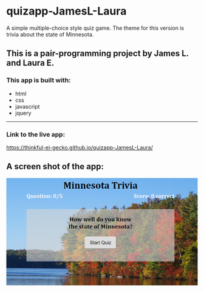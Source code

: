 # quizapp-JamesL-Laura
A simple multiple-choice style quiz game. The theme for this version is trivia about the state of Minnesota.

## This is a pair-programming project by James L. and Laura E.

### This app is built with: 
- html 
- css
- javascript 
- jquery

----------------------------------------------------------

### Link to the live app: 
https://thinkful-ei-gecko.github.io/quizapp-JamesL-Laura/

## A screen shot of the app:
![quiz appp screenshot](MNquizApp.PNG)


